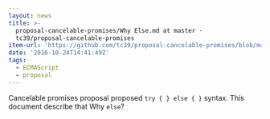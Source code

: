 ```yaml
---
layout: news
title: >-
  proposal-cancelable-promises/Why Else.md at master ·
  tc39/proposal-cancelable-promises
item-url: 'https://github.com/tc39/proposal-cancelable-promises/blob/master/Why%20Else.md'
date: '2016-10-24T14:41:49Z'
tags:
  - ECMAScript
  - proposal
---
```

Cancelable promises proposal proposed `try { } else { }` syntax.
This document describe that Why `else`?
